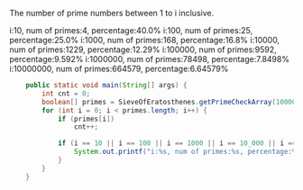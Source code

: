 The number of prime numbers between 1 to i inclusive.

i:10, num of primes:4, percentage:40.0%
i:100, num of primes:25, percentage:25.0%
i:1000, num of primes:168, percentage:16.8%
i:10000, num of primes:1229, percentage:12.29%
i:100000, num of primes:9592, percentage:9.592%
i:1000000, num of primes:78498, percentage:7.8498%
i:10000000, num of primes:664579, percentage:6.64579%

```java
    public static void main(String[] args) {
        int cnt = 0;
        boolean[] primes = SieveOfEratosthenes.getPrimeCheckArray(10000005);
        for (int i = 0; i < primes.length; i++) {
            if (primes[i])
                cnt++;

            if (i == 10 || i == 100 || i == 1000 || i == 10_000 || i == 100_000 || i == 1000_000 || i == 10_000_000) {
                System.out.printf("i:%s, num of primes:%s, percentage:%s%%\n", i, cnt, (100.0 * cnt / i));
            }
        }
    }
```
